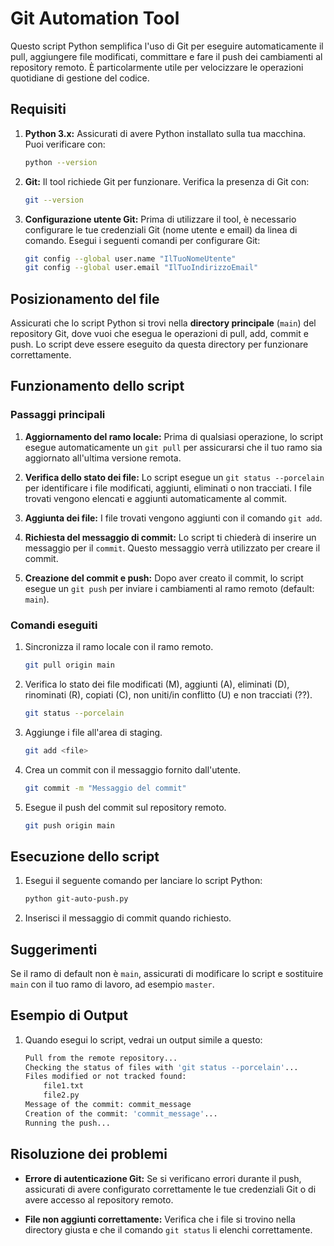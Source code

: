 # Git Automation Tool

Questo script Python semplifica l'uso di Git per eseguire automaticamente il pull, aggiungere file modificati, committare e fare il push dei cambiamenti al repository remoto. È particolarmente utile per velocizzare le operazioni quotidiane di gestione del codice.

## Requisiti

1. **Python 3.x:** Assicurati di avere Python installato sulla tua macchina. Puoi verificare con:

    ```bash
    python --version
    ```

2. **Git:** Il tool richiede Git per funzionare. Verifica la presenza di Git con:

    ```bash
    git --version
    ```

3. **Configurazione utente Git:** Prima di utilizzare il tool, è necessario configurare le tue credenziali Git (nome utente e email) da linea di comando. Esegui i seguenti comandi per configurare Git:

    ```bash
    git config --global user.name "IlTuoNomeUtente"
    git config --global user.email "IlTuoIndirizzoEmail"
    ```

## Posizionamento del file

Assicurati che lo script Python si trovi nella **directory principale** (`main`) del repository Git, dove vuoi che esegua le operazioni di pull, add, commit e push. Lo script deve essere eseguito da questa directory per funzionare correttamente.

## Funzionamento dello script

### Passaggi principali

1. **Aggiornamento del ramo locale:** Prima di qualsiasi operazione, lo script esegue automaticamente un `git pull` per assicurarsi che il tuo ramo sia aggiornato all'ultima versione remota.

2. **Verifica dello stato dei file:** Lo script esegue un `git status --porcelain` per identificare i file modificati, aggiunti, eliminati o non tracciati. I file trovati vengono elencati e aggiunti automaticamente al commit.

3. **Aggiunta dei file:** I file trovati vengono aggiunti con il comando `git add`.

4. **Richiesta del messaggio di commit:** Lo script ti chiederà di inserire un messaggio per il `commit`. Questo messaggio verrà utilizzato per creare il commit.

5. **Creazione del commit e push:** Dopo aver creato il commit, lo script esegue un `git push` per inviare i cambiamenti al ramo remoto (default: `main`).

### Comandi eseguiti

1. Sincronizza il ramo locale con il ramo remoto.

    ```bash
    git pull origin main
    ```

2. Verifica lo stato dei file modificati (M), aggiunti (A), eliminati (D), rinominati (R), copiati (C), non uniti/in conflitto (U) e non tracciati (??).

    ```bash
    git status --porcelain
    ```

3. Aggiunge i file all'area di staging.

    ```bash
    git add <file>
    ```

4. Crea un commit con il messaggio fornito dall'utente.

    ```bash
    git commit -m "Messaggio del commit"
    ```

5. Esegue il push del commit sul repository remoto.

    ```bash
    git push origin main
    ```

## Esecuzione dello script

1. Esegui il seguente comando per lanciare lo script Python:

    ```bash
    python git-auto-push.py
    ```

2. Inserisci il messaggio di commit quando richiesto.

## Suggerimenti

Se il ramo di default non è `main`, assicurati di modificare lo script e sostituire `main` con il tuo ramo di lavoro, ad esempio `master`.

## Esempio di Output

1. Quando esegui lo script, vedrai un output simile a questo:

    ```bash
    Pull from the remote repository...
    Checking the status of files with 'git status --porcelain'...
    Files modified or not tracked found:
        file1.txt
        file2.py
    Message of the commit: commit_message
    Creation of the commit: 'commit_message'...
    Running the push...
    ```

## Risoluzione dei problemi

- **Errore di autenticazione Git:** Se si verificano errori durante il push, assicurati di avere configurato correttamente le tue credenziali Git o di avere accesso al repository remoto.

- **File non aggiunti correttamente:** Verifica che i file si trovino nella directory giusta e che il comando `git status` li elenchi correttamente.
